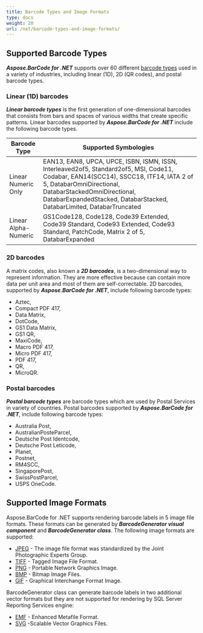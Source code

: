 ```yaml
---
title: Barcode Types and Image Formats
type: docs
weight: 20
url: /net/barcode-types-and-image-formats/
---
```

## **Supported Barcode Types**
***Aspose.BarCode for .NET*** supports over 60 different [barcode types](https://en.wikipedia.org/wiki/Barcode#Types_of_barcodes) used in a variety of industries, including linear (1D), 2D (QR codes), and postal barcode types.

### **Linear (1D) barcodes**
***Linear barcode types*** is the first generation of one-dimensional barcodes that consists from bars and spaces of various widths that create specific patterns. Linear barcodes supported by ***Aspose.BarCode for .NET*** include the following barcode types.

| Barcode Type | Supported Symbologies |
| ------ | ----------- |
| Linear Numeric Only   | EAN13, EAN8, UPCA, UPCE, ISBN, ISMN, ISSN, Interleaved2of5, Standard2of5, MSI, Code11, Codabar, EAN14(SCC14), SSCC18, ITF14, IATA 2 of 5, DatabarOmniDirectional, DatabarStackedOmniDirectional, DatabarExpandedStacked, DatabarStacked, DatabarLimited, DatabarTruncated| 
| Linear Alpha-Numeric | GS1Code128, Code128, Code39 Extended, Code39 Standard, Code93 Extended, Code93 Standard, PatchCode, Matrix 2 of 5, DatabarExpanded | 


<!--- Code 11, 
- Code 128, 
- Code 32, 
- Code 39, 
- Code 93, 
- Codabar, 
- Code 16K, 
- CodablockF, 
- Databar OmniDirectional, 
- Databar Stacked OmniDirectional, 
- Databar Limited, 
- Databar Truncated,
- Databar Stacked, 
- Databar Expanded, 
- Databar Expanded Stacked, 
- EAN 13, 
- EAN 14, 
- EAN 8, 
- GS1 CodablockF, 
- GS1 Code 128, 
- IATA 2 of 5, 
- Italian Post 25, 
- Interleaved 2 of 5, 
- ISBN
- ISMN, 
- ISSN, 
- ITF 14, 
- ITF 6, 
- Matrix 2 of 5, 
- MSI, 
- OPC, 
- PatchCode, 
- Pharmacode, 
- PZN, 
- SSCC 14, 
- SSCC 18, 
- Standard 2 of 5, 
- EAN 5, 
- EAN 2, 
- UPC A, 
- UPC E, 
- UpcaGs1DatabarCoupon, 
- VIN.
-->


### **2D barcodes**
A matrix codes, also known a ***2D barcodes***, is a two-dimensional way to represent information. They are more effective because can contain more data per unit area and most of them are self-correctable. 2D barcodes, supported by ***Aspose.BarCode for .NET***, include following barcode types:
- Aztec, 
- Compact PDF 417, 
- Data Matrix, 
- DotCode, 
- GS1 Data Matrix, 
- GS1 QR, 
- MaxiCode, 
- Macro PDF 417, 
- Micro PDF 417, 
- PDF 417, 
- QR, 
- MicroQR.

### **Postal barcodes**
***Postal barcode types*** are barcode types which are used by Postal Services in variety of countries. Postal barcodes supported by ***Aspose.BarCode for .NET***, include following barcode types:
- Australia Post, 
- AustralianPosteParcel, 
- Deutsche Post Identcode, 
- Deutsche Post Leticode, 
- Planet, 
- Postnet, 
- RM4SCC, 
- SingaporePost, 
- SwissPostParcel, 
- USPS OneCode.

## **Supported Image Formats**
Aspose.BarCode for .NET supports rendering barcode labels in 5 image file formats. These formats can be generated by ***BarcodeGenerator visual component*** and ***BarcodeGenerator class***. The following image formats are supported:
- [JPEG](https://docs.fileformat.com/Image/JPEG/) - The image file format was standardized by the Joint Photographic Experts Group.
- [TIFF](https://docs.fileformat.com/Image/TIFF/) - Tagged Image File Format.
- [PNG](https://docs.fileformat.com/Image/PNG/) - Portable Network Graphics Image.
- [BMP](https://docs.fileformat.com/Image/BMP/) - Bitmap Image Files.
- [GIF](https://docs.fileformat.com/Image/GIF/) - Graphical Interchange Format Image.

BarcodeGenerator class can generate barcode labels in two additional vector formats but they are not supported for rendering by SQL Server Reporting Services engine:
- [EMF](https://docs.fileformat.com/Image/EMF/) - Enhanced Metafile Format.
- [SVG](https://docs.fileformat.com/page-description-language/SVG/) -Scalable Vector Graphics Files.